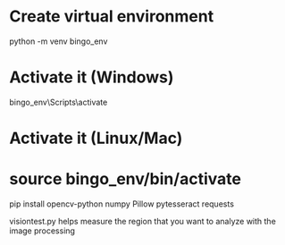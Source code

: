 # Create virtual environment
python -m venv bingo_env

# Activate it (Windows)
bingo_env\Scripts\activate

# Activate it (Linux/Mac)
# source bingo_env/bin/activate

pip install opencv-python numpy Pillow pytesseract requests


visiontest.py 
helps measure the region that you want to analyze with the image processing
